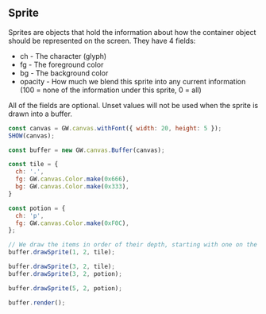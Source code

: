 
## Sprite

Sprites are objects that hold the information about how the container object should be represented on the screen.  They have 4 fields:
  * ch - The character (glyph)
  * fg - The foreground color
  * bg - The background color
  * opacity - How much we blend this sprite into any current information (100 = none of the information under this sprite, 0 = all)
  
All of the fields are optional.  Unset values will not be used when the sprite is drawn into a buffer.
  
```js
const canvas = GW.canvas.withFont({ width: 20, height: 5 });
SHOW(canvas);

const buffer = new GW.canvas.Buffer(canvas);

const tile = {
  ch: '.', 
  fg: GW.canvas.Color.make(0x666), 
  bg: GW.canvas.Color.make(0x333),
}

const potion = {
  ch: 'p', 
  fg: GW.canvas.Color.make(0xF0C),
};

// We draw the items in order of their depth, starting with one on the lowest level (ground)
buffer.drawSprite(1, 2, tile);

buffer.drawSprite(3, 2, tile);
buffer.drawSprite(3, 2, potion);

buffer.drawSprite(5, 2, potion);

buffer.render();
```




